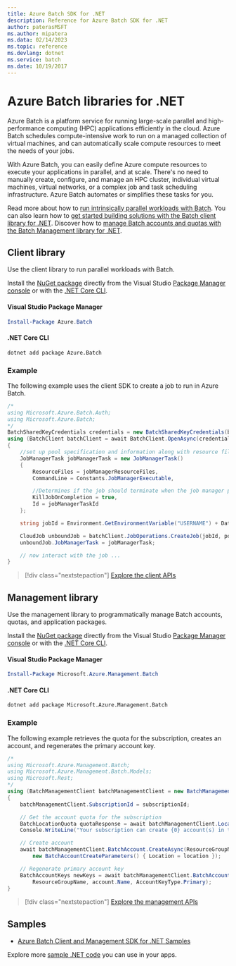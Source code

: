 ```yaml
---
title: Azure Batch SDK for .NET
description: Reference for Azure Batch SDK for .NET
author: paterasMSFT
ms.author: mipatera
ms.data: 02/14/2023
ms.topic: reference
ms.devlang: dotnet
ms.service: batch
ms.date: 10/19/2017
---
```

# Azure Batch libraries for .NET

Azure Batch is a platform service for running large-scale parallel and high-performance computing (HPC) applications efficiently in the cloud. Azure Batch schedules compute-intensive work to run on a managed collection of virtual machines, and can automatically scale compute resources to meet the needs of your jobs.

With Azure Batch, you can easily define Azure compute resources to execute your applications in parallel, and at scale. There's no need to manually create, configure, and manage an HPC cluster, individual virtual machines, virtual networks, or a complex job and task scheduling infrastructure. Azure Batch automates or simplifies these tasks for you.

Read more about how to [run intrinsically parallel workloads with Batch](/azure/batch/batch-technical-overview). You can also learn how to [get started building solutions with the Batch client library for .NET](/azure/batch/batch-dotnet-get-started). Discover how to [manage Batch accounts and quotas with the Batch Management library for .NET](/azure/batch/batch-management-dotnet).

## Client library

Use the client library to run parallel workloads with Batch.

Install the [NuGet package](https://www.nuget.org/packages/Azure.Batch) directly from the Visual Studio [Package Manager console][PackageManager] or with the [.NET Core CLI][DotNetCLI].

#### Visual Studio Package Manager

```powershell
Install-Package Azure.Batch
```

#### .NET Core CLI

```dotnetcli
dotnet add package Azure.Batch
```

### Example

The following example uses the client SDK to create a job to run in Azure Batch.

```csharp
/*
using Microsoft.Azure.Batch.Auth;
using Microsoft.Azure.Batch;
*/
BatchSharedKeyCredentials credentials = new BatchSharedKeyCredentials(batchUrl, accountName, accountKey);
using (BatchClient batchClient = await BatchClient.OpenAsync(credentials))
{
    //set up pool specification and information along with resource files here
    JobManagerTask jobManagerTask = new JobManagerTask()
    {
        ResourceFiles = jobManagerResourceFiles,
        CommandLine = Constants.JobManagerExecutable,

        //Determines if the job should terminate when the job manager process exits.
        KillJobOnCompletion = true,
        Id = jobManagerTaskId
    };

    string jobId = Environment.GetEnvironmentVariable("USERNAME") + DateTime.UtcNow.ToString("yyyyMMdd-HHmmss");

    CloudJob unboundJob = batchClient.JobOperations.CreateJob(jobId, poolInformation);
    unboundJob.JobManagerTask = jobManagerTask;

    // now interact with the job ...
}
```

> [!div class="nextstepaction"]
> [Explore the client APIs](/dotnet/api/overview/azure/batch/client)

## Management library

Use the management library to programmatically manage Batch accounts, quotas, and application packages.

Install the [NuGet package](https://www.nuget.org/packages/Microsoft.Azure.Management.Batch) directly from the Visual Studio [Package Manager console][PackageManager] or with the [.NET Core CLI][DotNetCLI].

#### Visual Studio Package Manager

```powershell
Install-Package Microsoft.Azure.Management.Batch
```

#### .NET Core CLI

```dotnetcli
dotnet add package Microsoft.Azure.Management.Batch
```

### Example

The following example retrieves the quota for the subscription, creates an account, and regenerates the primary account key.

```csharp
/*
using Microsoft.Azure.Management.Batch;
using Microsoft.Azure.Management.Batch.Models;
using Microsoft.Rest;
*/
using (BatchManagementClient batchManagementClient = new BatchManagementClient(new TokenCredentials(accessToken)))
{
    batchManagementClient.SubscriptionId = subscriptionId;

    // Get the account quota for the subscription
    BatchLocationQuota quotaResponse = await batchManagementClient.Location.GetQuotasAsync(location);
    Console.WriteLine("Your subscription can create {0} account(s) in the {1} region.", quotaResponse.AccountQuota, location);

    // Create account
    await batchManagementClient.BatchAccount.CreateAsync(ResourceGroupName, accountName, 
        new BatchAccountCreateParameters() { Location = location });

    // Regenerate primary account key
    BatchAccountKeys newKeys = await batchManagementClient.BatchAccount.RegenerateKeyAsync(
        ResourceGroupName, account.Name, AccountKeyType.Primary);
}
```

> [!div class="nextstepaction"]
> [Explore the management APIs](/dotnet/api/overview/azure/batch/management)

## Samples

* [Azure Batch Client and Management SDK for .NET Samples](https://github.com/Azure/azure-batch-samples/tree/master/CSharp)

Explore more [sample .NET code](https://azure.microsoft.com/resources/samples/?platform=dotnet) you can use in your apps.

[PackageManager]: https://docs.microsoft.com/nuget/tools/package-manager-console
[DotNetCLI]: https://docs.microsoft.com/dotnet/core/tools/dotnet-add-package